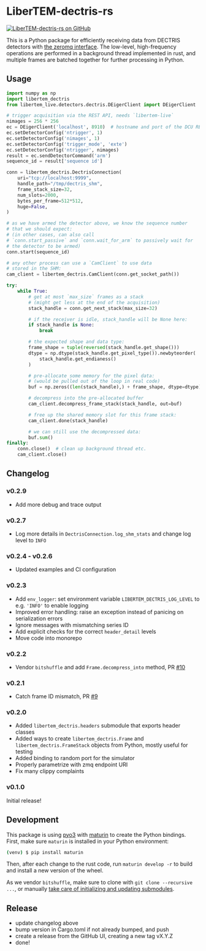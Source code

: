 # LiberTEM-dectris-rs

[![LiberTEM-dectris-rs on GitHub](https://img.shields.io/badge/GitHub-MIT-informational)](https://github.com/LiberTEM/LiberTEM-dectris-rs)

This is a Python package for efficiently receiving data from DECTRIS detectors
with [the zeromq interface](https://media.dectris.com/210607-DECTRIS-SIMPLON-API-Manual_EIGER2-chip-based_detectros.pdf).
The low-level, high-frequency operations are performed in a background thread
implemented in rust, and multiple frames are batched together for further
processing in Python.

## Usage

```python
import numpy as np
import libertem_dectris
from libertem_live.detectors.dectris.DEigerClient import DEigerClient

# trigger acquisition via the REST API, needs `libertem-live`
nimages = 256 * 256
ec = DEigerClient('localhost', 8910)  # hostname and port of the DCU REST API
ec.setDetectorConfig('ntrigger', 1)
ec.setDetectorConfig('nimages', 1)
ec.setDetectorConfig('trigger_mode', 'exte')
ec.setDetectorConfig('ntrigger', nimages)
result = ec.sendDetectorCommand('arm')
sequence_id = result['sequence id'] 

conn = libertem_dectris.DectrisConnection(
    uri="tcp://localhost:9999",
    handle_path="/tmp/dectris_shm",
    frame_stack_size=32,
    num_slots=2000,
    bytes_per_frame=512*512,
    huge=False,
)

# as we have armed the detector above, we know the sequence number
# that we should expect:
# (in other cases, can also call
# `conn.start_passive` and `conn.wait_for_arm` to passively wait for
# the detector to be armed)
conn.start(sequence_id)

# any other process can use a `CamClient` to use data
# stored in the SHM:
cam_client = libertem_dectris.CamClient(conn.get_socket_path())

try:
    while True:
        # get at most `max_size` frames as a stack
        # (might get less at the end of the acquisition)
        stack_handle = conn.get_next_stack(max_size=32)

        # if the receiver is idle, stack_handle will be None here:
        if stack_handle is None:
            break

        # the expected shape and data type:
        frame_shape = tuple(reversed(stack_handle.get_shape()))
        dtype = np.dtype(stack_handle.get_pixel_type()).newbyteorder(
            stack_handle.get_endianess()
        )

        # pre-allocate some memory for the pixel data:
        # (would be pulled out of the loop in real code)
        buf = np.zeros((len(stack_handle),) + frame_shape, dtype=dtype)

        # decompress into the pre-allocated buffer
        cam_client.decompress_frame_stack(stack_handle, out=buf)

        # free up the shared memory slot for this frame stack:
        cam_client.done(stack_handle)

        # we can still use the decompressed data:
        buf.sum()
finally:
    conn.close()  # clean up background thread etc.
    cam_client.close()

```

## Changelog

### v0.2.9

- Add more debug and trace output

### v0.2.7

- Log more details in `DectrisConnection.log_shm_stats` and change log level to
  `INFO`

### v0.2.4 - v0.2.6

- Updated examples and CI configuration

### v0.2.3

- Add `env_logger`: set environment variable `LIBERTEM_DECTRIS_LOG_LEVEL` to e.g. `'INFO'` to enable logging
- Improved error handling: raise an exception instead of panicing on serialization errors
- Ignore messages with mismatching series ID
- Add explicit checks for the correct `header_detail` levels
- Move code into monorepo

### v0.2.2

- Vendor `bitshuffle` and add `Frame.decompress_into` method, PR [#10](https://github.com/LiberTEM/LiberTEM-dectris-rs/pull/10)

### v0.2.1

- Catch frame ID mismatch, PR [#9](https://github.com/LiberTEM/LiberTEM-dectris-rs/pull/9)

### v0.2.0

- Added `libertem_dectris.headers` submodule that exports header classes
- Added ways to create `libertem_dectris.Frame` and `libertem_dectris.FrameStack`
  objects from Python, mostly useful for testing
- Added binding to random port for the simulator
- Properly parametrize with zmq endpoint URI
- Fix many clippy complaints

### v0.1.0

Initial release!

## Development

This package is using [pyo3](https://pyo3.rs/) with
[maturin](https://maturin.rs/) to create the Python bindings.  First, make sure
`maturin` is installed in your Python environment:

```bash
(venv) $ pip install maturin
```

Then, after each change to the rust code, run `maturin develop -r` to build and
install a new version of the wheel.

As we vendor `bitshuffle`, make sure to clone with `git clone --recursive ...`, or manually
[take care of initializing and updating submodules](https://github.blog/2016-02-01-working-with-submodules/).

## Release

- update changelog above
- bump version in Cargo.toml if not already bumped, and push
- create a release from the GitHub UI, creating a new tag vX.Y.Z
- done!
